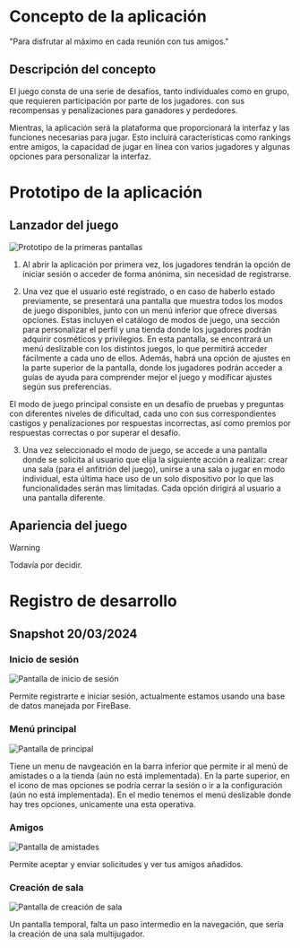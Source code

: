 # Concepto de la aplicación
"Para disfrutar al máximo en cada reunión con tus amigos."

## Descripción del concepto
El juego consta de una serie de desafíos, tanto individuales como en grupo, que requieren participación por parte de los jugadores. con sus recompensas y penalizaciones para ganadores y perdedores.

Mientras, la aplicación será la plataforma que proporcionará la interfaz y las funciones necesarias para jugar. Esto incluirá características como rankings entre amigos, la capacidad de jugar en línea con varios jugadores y algunas opciones para personalizar la interfaz.

# Prototipo de la aplicación
## Lanzador del juego
![Prototipo de la primeras pantallas](/prototyping-files/launcher-02-03.jpg)

1. Al abrir la aplicación por primera vez, los jugadores tendrán la opción de iniciar sesión o acceder de forma anónima, sin necesidad de registrarse.

2. Una vez que el usuario esté registrado, o en caso de haberlo estado previamente, se presentará una pantalla que muestra todos los modos de juego disponibles, junto con un menú inferior que ofrece diversas opciones. Estas incluyen el catálogo de modos de juego, una sección para personalizar el perfil y una tienda donde los jugadores podrán adquirir cosméticos y privilegios. En esta pantalla, se encontrará un menú deslizable con los distintos juegos, lo que permitirá acceder fácilmente a cada uno de ellos. Además, habrá una opción de ajustes en la parte superior de la pantalla, donde los jugadores podrán acceder a guías de ayuda para comprender mejor el juego y modificar ajustes según sus preferencias.

El modo de juego principal consiste en un desafío de pruebas y preguntas con diferentes niveles de dificultad, cada uno con sus correspondientes castigos y penalizaciones por respuestas incorrectas, así como premios por respuestas correctas o por superar el desafío.

3. Una vez seleccionado el modo de juego, se accede a una pantalla donde se solicita al usuario que elija la siguiente acción a realizar: crear una sala (para el anfitrión del juego), unirse a una sala o jugar en modo individual, esta última hace uso de un solo dispositivo por lo que las funcionalidades serán mas limitadas. Cada opción dirigirá al usuario a una pantalla diferente.

## Apariencia del juego
> [!WARNING]
> Todavía por decidir.

# Registro de desarrollo
## Snapshot 20/03/2024
### Inicio de sesión
![Pantalla de inicio de sesión](/design-files/screenshots/inicio-2024-03-20.png)

Permite registrarte e iniciar sesión, actualmente estamos usando una base de datos manejada por FireBase.

### Menú principal
![Pantalla de principal](/design-files/screenshots/menu-2024-03-20.png)

Tiene un menu de navgeación en la barra inferior que permite ir al menú de amistades o a la tienda (aún no está implementada). En la parte superior, en el icono de mas opciones se podría cerrar la sesión o ir a la configuración (aún no está implementada).
En el medio tenemos el menú deslizable donde hay tres opciones, unicamente una esta operativa.

### Amigos
![Pantalla de amistades](/design-files/screenshots/amigos-2024-03-20.png)

Permite aceptar y enviar solicitudes y ver tus amigos añadidos.

### Creación de sala
![Pantalla de creación de sala](/design-files/screenshots/sala-2024-03-20.png)

Un pantalla temporal, falta un paso intermedio en la navegación, que sería la creación de una sala multijugador.

